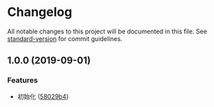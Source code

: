 # Changelog

All notable changes to this project will be documented in this file. See [standard-version](https://github.com/conventional-changelog/standard-version) for commit guidelines.

## 1.0.0 (2019-09-01)


### Features

* 初始化 ([58029b4](https://github.com/sm00thCr1m1n4l/eslint-config/commit/58029b4))
